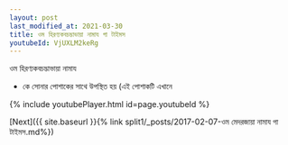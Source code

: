 ```yaml
---
layout: post
last_modified_at: 2021-03-30
title: ওম হিরণ্যকবচদ্ভাভায়া নামায গা টাইমস
youtubeId: VjUXLM2keRg
---
```

 
 
 ওম হিরণ্যকবচদ্ভাভায়া নামায  
 
 -  কে সোনার পোশাকের সাথে উপস্থিত হয় (এই পোশাকটি এখানে 
 
  
 
  
 
 
 
 
 
 


{% include youtubePlayer.html id=page.youtubeId %}
 
[Next]({{ site.baseurl }}{% link  split1/_posts/2017-02-07-ওম মেদরজায়া নামায গা টাইমস.md%})
 
